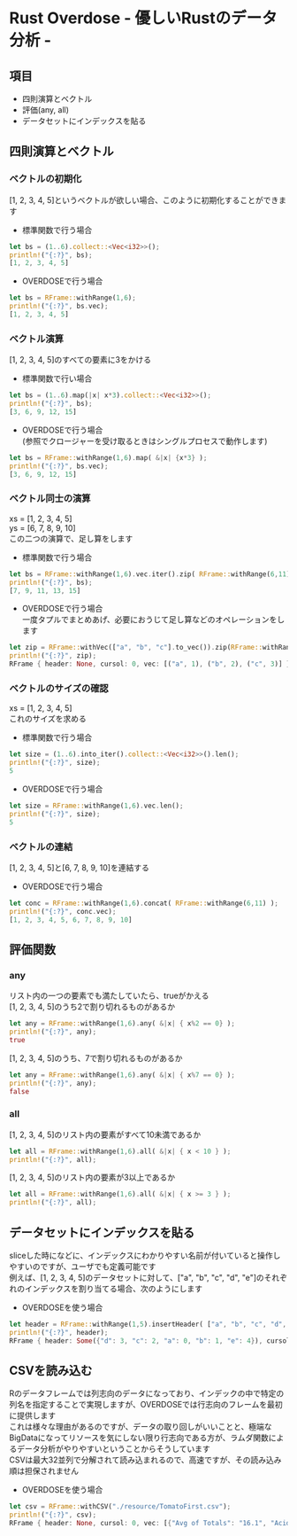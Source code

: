# Rust Overdose - 優しいRustのデータ分析 -

## 項目
- 四則演算とベクトル
- 評価(any, all)
- データセットにインデックスを貼る

## 四則演算とベクトル
### ベクトルの初期化
[1, 2, 3, 4, 5]というベクトルが欲しい場合、このように初期化することができます  
- 標準関数で行う場合
```rust
let bs = (1..6).collect::<Vec<i32>>(); 
println!("{:?}", bs);
[1, 2, 3, 4, 5]
```
- OVERDOSEで行う場合
```rust
let bs = RFrame::withRange(1,6);
println!("{:?}", bs.vec);
[1, 2, 3, 4, 5]
```

### ベクトル演算
[1, 2, 3, 4, 5]のすべての要素に3をかける  
- 標準関数で行い場合
```rust
let bs = (1..6).map(|x| x*3).collect::<Vec<i32>>();  
println!("{:?}", bs); 
[3, 6, 9, 12, 15]
```
- OVERDOSEで行う場合   
(参照でクロージャーを受け取るときはシングルプロセスで動作します)
```rust
let bs = RFrame::withRange(1,6).map( &|x| {x*3} ); 
println!("{:?}", bs.vec); 
[3, 6, 9, 12, 15] 
```

### ベクトル同士の演算
xs = [1, 2, 3, 4, 5]  
ys = [6, 7, 8, 9, 10]  
この二つの演算で、足し算をします  
- 標準関数で行う場合
```rust
let bs = RFrame::withRange(1,6).vec.iter().zip( RFrame::withRange(6,11).vec.iter() ).map( |x| (x.0.clone()+x.1.clone()) ).collect::<Vec<i32>>(); 
println!("{:?}", bs);
[7, 9, 11, 13, 15]
```
- OVERDOSEで行う場合  
一度タプルでまとめあげ、必要におうじて足し算などのオペレーションをします  
```rust
let zip = RFrame::withVec(["a", "b", "c"].to_vec()).zip(RFrame::withRange(1,4)); 
println!("{:?}", zip); 
RFrame { header: None, cursol: 0, vec: [("a", 1), ("b", 2), ("c", 3)] }
```

### ベクトルのサイズの確認
xs = [1, 2, 3, 4, 5]  
これのサイズを求める
- 標準関数で行う場合
```rust
let size = (1..6).into_iter().collect::<Vec<i32>>().len();   
println!("{:?}", size);
5
```
- OVERDOSEで行う場合
```rust
let size = RFrame::withRange(1,6).vec.len(); 
println!("{:?}", size);
5
```

### ベクトルの連結
[1, 2, 3, 4, 5]と[6, 7, 8, 9, 10]を連結する
- OVERDOSEで行う場合
```rust
let conc = RFrame::withRange(1,6).concat( RFrame::withRange(6,11) ); 
println!("{:?}", conc.vec);
[1, 2, 3, 4, 5, 6, 7, 8, 9, 10]
```

## 評価関数
### any
リスト内の一つの要素でも満たしていたら、trueがかえる  
[1, 2, 3, 4, 5]のうち2で割り切れるものがあるか
```rust
let any = RFrame::withRange(1,6).any( &|x| { x%2 == 0} ); 
println!("{:?}", any); 
true
```
[1, 2, 3, 4, 5]のうち、7で割り切れるものがあるか
```rust
let any = RFrame::withRange(1,6).any( &|x| { x%7 == 0} ); 
println!("{:?}", any); 
false
```

### all
[1, 2, 3, 4, 5]のリスト内の要素がすべて10未満であるか
```rust
let all = RFrame::withRange(1,6).all( &|x| { x < 10 } );
println!("{:?}", all); 
```
[1, 2, 3, 4, 5]のリスト内の要素が3以上であるか
```rust
let all = RFrame::withRange(1,6).all( &|x| { x >= 3 } );
println!("{:?}", all);
```

## データセットにインデックスを貼る
sliceした時になどに、インデックスにわかりやすい名前が付いていると操作しやすいのですが、ユーザでも定義可能です  
例えば、[1, 2, 3, 4, 5]のデータセットに対して、["a", "b", "c", "d", "e"]のそれぞれのインデックスを割り当てる場合、次のようにします  
- OVERDOSEを使う場合
```rust
let header = RFrame::withRange(1,5).insertHeader( ["a", "b", "c", "d", "e"].to_vec() ); 
println!("{:?}", header);
RFrame { header: Some({"d": 3, "c": 2, "a": 0, "b": 1, "e": 4}), cursol: 0, vec: [1, 2, 3, 4] }
```

## CSVを読み込む
Rのデータフレームでは列志向のデータになっており、インデックの中で特定の列名を指定することで実現しますが、OVERDOSEでは行志向のフレームを最初に提供します  
これは様々な理由があるのですが、データの取り回しがいいことと、極端なBigDataになってリソースを気にしない限り行志向である方が、ラムダ関数によるデータ分析がやりやすいということからそうしています  
CSVは最大32並列で分解されて読み込まれるので、高速ですが、その読み込み順は担保されません  
- OVERDOSEを使う場合
```rust
let csv = RFrame::withCSV("./resource/TomatoFirst.csv"); 
println!("{:?}", csv); 
RFrame { header: None, cursol: 0, vec: [{"Avg of Totals": "16.1", "Acid": "2.8", "Texture": "3.4", ...
```
